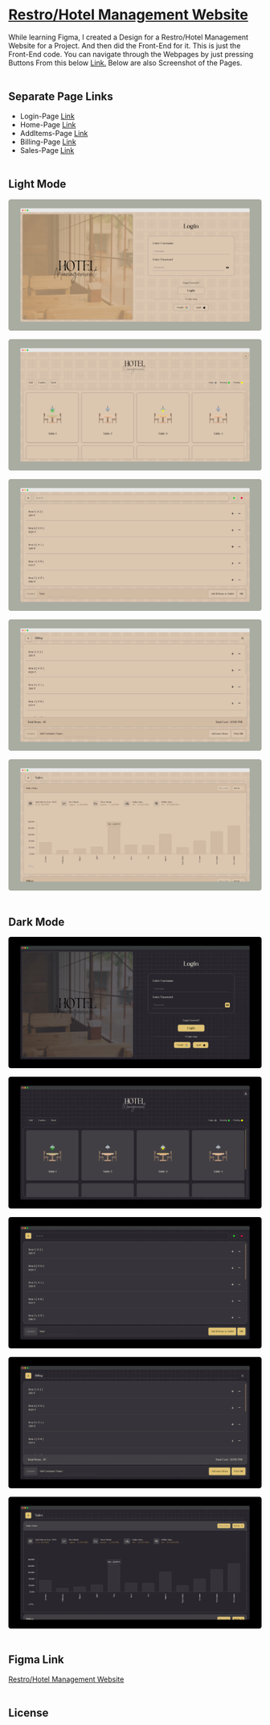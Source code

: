 # [Restro/Hotel Management Website](https://praashoo7.github.io/Photo-Gallery-React/)

While learning Figma, I created a Design for a Restro/Hotel Management Website for a Project. And then did the Front-End for it. This is just the Front-End code. You can navigate through the Webpages by just pressing Buttons From this below [Link.](https://praashoo7.github.io/Photo-Gallery-React/) Below are also Screenshot of the Pages.<br><br>


## Separate Page Links
- Login-Page [Link](https://praashoo7.github.io/Photo-Gallery-React/)<br>
- Home-Page [Link](https://praashoo7.github.io/Photo-Gallery-React/)<br>
- AddItems-Page [Link](https://praashoo7.github.io/Photo-Gallery-React/)<br>
- Billing-Page [Link](https://praashoo7.github.io/Photo-Gallery-React/)<br>
- Sales-Page [Link](https://praashoo7.github.io/Photo-Gallery-React/)<br><br>

## Light Mode
![Readme Image](ReadMe-Images/Light_Mode/Login_Light.png)

![Readme Image](ReadMe-Images/Light_Mode/HomePage_Light.png)

![Readme Image](ReadMe-Images/Light_Mode/AddItemsPage_Light.png)

![Readme Image](ReadMe-Images/Light_Mode/Billing_Light.png)

![Readme Image](ReadMe-Images/Light_Mode/Sales_Light.png)<br><br>


## Dark Mode
![Readme Image](ReadMe-Images/Dark_Mode/Login_Dark.png)

![Readme Image](ReadMe-Images/Dark_Mode/HomePage_Dark.png)

![Readme Image](ReadMe-Images/Dark_Mode/AddItemsPage_Dark.png)

![Readme Image](ReadMe-Images/Dark_Mode/Billing_Dark.png)

![Readme Image](ReadMe-Images/Dark_Mode/Sales_Dark.png)<br><br>

## Figma Link

[Restro/Hotel Management Website](https://unsplash.com/)<br><br>


## License


